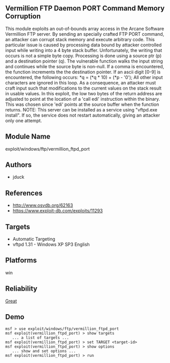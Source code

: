 ## Vermillion FTP Daemon PORT Command Memory Corruption

This module exploits an out-of-bounds array access in the 
Arcane Software Vermillion FTP server. By sending an 
specially crafted FTP PORT command, an attacker can corrupt 
stack memory and execute arbitrary code. This particular 
issue is caused by processing data bound by attacker 
controlled input while writing into a 4 byte stack buffer. 
Unfortunately, the writing that occurs is not a simple byte 
copy. Processing is done using a source ptr (p) and a 
destination pointer (q). The vulnerable function walks the 
input string and continues while the source byte is 
non-null. If a comma is encountered, the function increments 
the the destination pointer. If an ascii digit [0-9] is 
encountered, the following occurs: *q = (*q * 10) + (*p - 
'0'); All other input characters are ignored in this loop. 
As a consequence, an attacker must craft input such that 
modifications to the current values on the stack result in 
usable values. In this exploit, the low two bytes of the 
return address are adjusted to point at the location of a 
'call edi' instruction within the binary. This was chosen 
since 'edi' points at the source buffer when the function 
returns. NOTE: This server can be installed as a service 
using "vftpd.exe install". If so, the service does not 
restart automatically, giving an attacker only one attempt.


## Module Name
exploit/windows/ftp/vermillion_ftpd_port

## Authors
* jduck


## References
* http://www.osvdb.org/62163
* https://www.exploit-db.com/exploits/11293



## Targets
* Automatic Targeting
* vftpd 1.31 - Windows XP SP3 English


## Platforms
win

## Reliability
[Great](https://github.com/rapid7/metasploit-framework/wiki/Exploit-Ranking)

## Demo

```
msf > use exploit/windows/ftp/vermillion_ftpd_port
msf exploit(vermillion_ftpd_port) > show targets
   ... a list of targets ...
msf exploit(vermillion_ftpd_port) > set TARGET <target-id>
msf exploit(vermillion_ftpd_port) > show options
   ... show and set options ...
msf exploit(vermillion_ftpd_port) > run
```
    
    